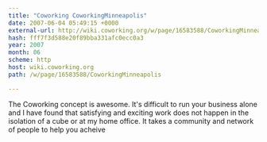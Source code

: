 ```yaml
---
title: "Coworking CoworkingMinneapolis"
date: 2007-06-04 05:49:15 +0000
external-url: http://wiki.coworking.org/w/page/16583588/CoworkingMinneapolis
hash: fff7f3d588e20f89bba331afc0ecc0a3
year: 2007
month: 06
scheme: http
host: wiki.coworking.org
path: /w/page/16583588/CoworkingMinneapolis

---
```


The Coworking concept is awesome. It's difficult to run your business alone and I have found that satisfying and exciting work does not happen in the isolation of a cube or at my home office. It takes a community and network of people to help you acheive
